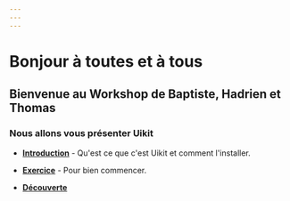 ```yaml
---
---
---
```


# Bonjour à toutes et à tous

## Bienvenue au Workshop de Baptiste, Hadrien et Thomas

### Nous allons vous présenter Uikit


- __[Introduction](https://docs.google.com/presentation/d/1ePlkLwS9Ew6DiZe_D98PFSBxpbx93JIVX8h5atwk-Dg/edit?usp=sharing)__ - Qu'est ce que c'est Uikit et comment l'installer.

- __[Exercice](./Exercice/README.md)__  - Pour bien commencer.

- __[Découverte](https://getuikit.com/assets/uikit/tests/)__

